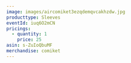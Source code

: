 ```yaml
---
image: images/aircomiket3ezqdemqvcakhzdw.jpg
producttype: Sleeves
eventId: iuq6O2mCN
pricings:
  - quantity: 1
    price: 25
asin: s-ZuIoQbuMF
merchandise: comiket
---
```

